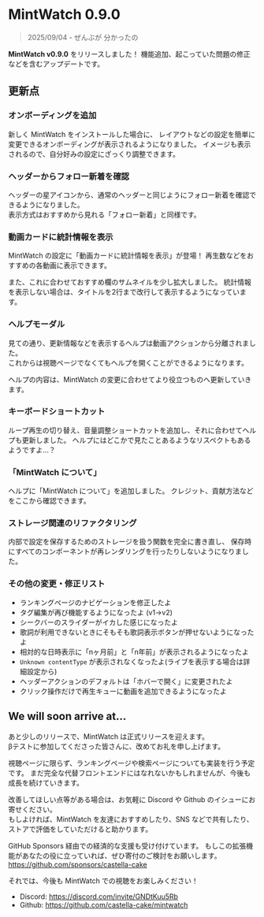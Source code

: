 # MintWatch 0.9.0
> 2025/09/04 - ぜんぶが 分かったの

**MintWatch v0.9.0** をリリースしました！
機能追加、起こっていた問題の修正などを含むアップデートです。  

## 更新点

### オンボーディングを追加
新しく MintWatch をインストールした場合に、
レイアウトなどの設定を簡単に変更できるオンボーディングが表示されるようになりました。
イメージも表示されるので、自分好みの設定にざっくり調整できます。

### ヘッダーからフォロー新着を確認
ヘッダーの星アイコンから、通常のヘッダーと同じようにフォロー新着を確認できるようになりました。  
表示方式はおすすめから見れる「フォロー新着」と同様です。

### 動画カードに統計情報を表示
MintWatch の設定に「動画カードに統計情報を表示」が登場！
再生数などをおすすめの各動画に表示できます。

また、これに合わせておすすめ欄のサムネイルを少し拡大しました。
統計情報を表示しない場合は、タイトルを2行まで改行して表示するようになっています。

### ヘルプモーダル
見ての通り、更新情報などを表示するヘルプは動画アクションから分離されました。  
これからは視聴ページでなくてもヘルプを開くことができるようになります。  

ヘルプの内容は、MintWatch の変更に合わせてより役立つものへ更新していきます。

### キーボードショートカット
ループ再生の切り替え、音量調整ショートカットを追加し、それに合わせてヘルプも更新しました。
ヘルプにはどこかで見たことあるようなリスペクトもあるようですよ…？

### 「MintWatch について」
ヘルプに「MintWatch について」を追加しました。
クレジット、貢献方法などをここから確認できます。

### ストレージ関連のリファクタリング
内部で設定を保存するためのストレージを扱う関数を完全に書き直し、
保存時にすべてのコンポーネントが再レンダリングを行ったりしないようになりました。

### その他の変更・修正リスト
- ランキングページのナビゲーションを修正したよ
- タグ編集が再び機能するようになったよ (v1→v2)
- シークバーのスライダーがイカした感じになったよ
- 歌詞が利用できないときにそもそも歌詞表示ボタンが押せないようになったよ
- 相対的な日時表示に「nヶ月前」と「n年前」が表示されるようになったよ
- `Unknown contentType` が表示されなくなったよ(ライブを表示する場合は詳細設定から)
- ヘッダーアクションのデフォルトは「ホバーで開く」に変更されたよ
- クリック操作だけで再生キューに動画を追加できるようになったよ

## We will soon arrive at...

あと少しのリリースで、MintWatch は正式リリースを迎えます。  
βテストに参加してくださった皆さんに、改めてお礼を申し上げます。

視聴ページに限らず、ランキングページや検索ページについても実装を行う予定です。
まだ完全な代替フロントエンドにはなれないかもしれませんが、今後も成長を続けていきます。

改善してほしい点等がある場合は、お気軽に Discord や Github のイシューにお寄せください。  
もしよければ、MintWatch を友達におすすめしたり、SNS などで共有したり、ストアで評価をしていただけると助かります。  

GitHub Sponsors 経由での経済的な支援も受け付けています。
もしこの拡張機能があなたの役に立っていれば、ぜひ寄付のご検討をお願いします。
https://github.com/sponsors/castella-cake

それでは、今後も MintWatch での視聴をお楽しみください！

- Discord: https://discord.com/invite/GNDtKuu5Rb
- Github: https://github.com/castella-cake/mintwatch